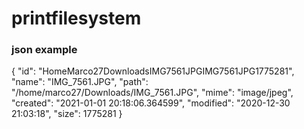 # printfilesystem

### json example
{
  "id": "HomeMarco27DownloadsIMG7561JPGIMG7561JPG1775281",
  "name": "IMG_7561.JPG",
  "path": "/home/marco27/Downloads/IMG_7561.JPG",
  "mime": "image/jpeg",
  "created": "2021-01-01 20:18:06.364599",
  "modified": "2020-12-30 21:03:18",
  "size": 1775281
}
